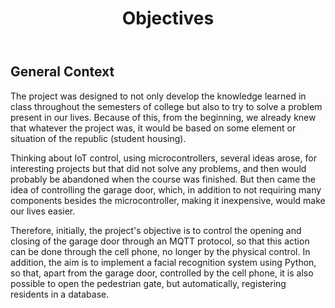 <!DOCTYPE html>
<html lang="en-US">
<head>
<meta charset="UTF-8">
</head>
<body>
<header>
  <h1>Objectives</h1>
</header>
<main>
  <section>
    <h2>General Context</h2>
    <p>
      The project was designed to not only develop the knowledge learned in class throughout the semesters of college but also to try to solve a problem present in our lives. Because of this, from the beginning, 
      we already knew that whatever the project was, it would be based on some element or situation of the republic (student housing).
    </p>
    <p>
      Thinking about IoT control, using microcontrollers, several ideas arose, for interesting projects but that did not solve any problems, and then would probably be abandoned when the course was finished. 
      But then came the idea of controlling the garage door, which, in addition to not requiring many components besides the microcontroller, making it inexpensive, would make our lives easier.
    </p>
    <p>
      Therefore, initially, the project's objective is to control the opening and closing of the garage door through an MQTT protocol, so that this action can be done through the cell phone, no longer 
      by the physical control. In addition, the aim is to implement a facial recognition system using Python, so that, apart from the garage door, controlled by the cell phone, it is also possible to open 
      the pedestrian gate, but automatically, registering residents in a database.
    </p>
  </section>
</main>
</body>
</html>
